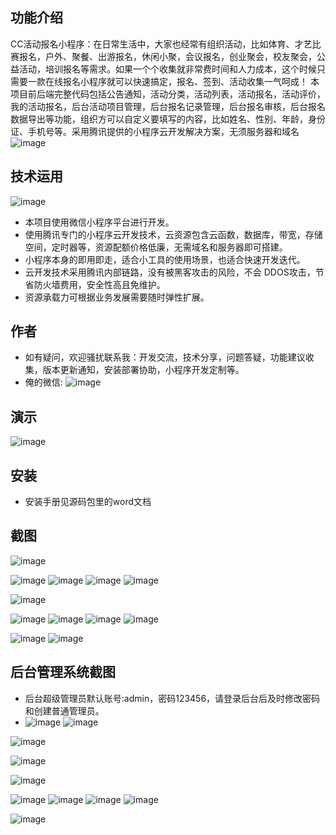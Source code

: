 ## 功能介绍 
CC活动报名小程序：在日常生活中，大家也经常有组织活动，比如体育、才艺比赛报名，户外、聚餐、出游报名，休闲小聚，会议报名，创业聚会，校友聚会，公益活动，培训报名等需求。如果一个个收集就非常费时间和人力成本，这个时候只需要一款在线报名小程序就可以快速搞定，报名、签到、活动收集一气呵成！ 本项目前后端完整代码包括公告通知，活动分类，活动列表，活动报名，活动评价，我的活动报名，后台活动项目管理，后台报名记录管理，后台报名审核，后台报名数据导出等功能，组织方可以自定义要填写的内容，比如姓名、性别、年龄，身份证、手机号等。采用腾讯提供的小程序云开发解决方案，无须服务器和域名
 ![image](https://github.com/zhihuliukanshan/PowerActivity/assets/100545532/9b3e2a3b-f810-4c1f-90d5-9596d99abbd3)



## 技术运用
![image](https://github.com/zhihuliukanshan/PowerActivity/assets/100545532/3ccad4ed-ba72-4ebb-ab91-1a4e42fc922b)

- 本项目使用微信小程序平台进行开发。
- 使用腾讯专门的小程序云开发技术，云资源包含云函数，数据库，带宽，存储空间，定时器等，资源配额价格低廉，无需域名和服务器即可搭建。
- 小程序本身的即用即走，适合小工具的使用场景，也适合快速开发迭代。
- 云开发技术采用腾讯内部链路，没有被黑客攻击的风险，不会 DDOS攻击，节省防火墙费用，安全性高且免维护。
- 资源承载力可根据业务发展需要随时弹性扩展。  



## 作者
- 如有疑问，欢迎骚扰联系我：开发交流，技术分享，问题答疑，功能建议收集，版本更新通知，安装部署协助，小程序开发定制等。
- 俺的微信: 
 ![image](https://github.com/zhihuliukanshan/PowerActivity/assets/100545532/3953657e-218a-442a-947d-4c477f757822)




## 演示 
 ![image](https://github.com/zhihuliukanshan/PowerActivity/assets/100545532/e415b8c1-33d1-4639-b8c9-f5dd7090b669)


## 安装

- 安装手册见源码包里的word文档 



## 截图
![image](https://github.com/zhihuliukanshan/PowerActivity/assets/100545532/a40ff910-515d-4779-a13e-fee4b387b33a)

![image](https://github.com/zhihuliukanshan/PowerActivity/assets/100545532/bbb399d5-f7c6-4c0a-9726-38269582c8f7)
![image](https://github.com/zhihuliukanshan/PowerActivity/assets/100545532/f8ee5675-f746-43dc-8def-00c69a9359b3)
![image](https://github.com/zhihuliukanshan/PowerActivity/assets/100545532/a6abf591-9be0-453a-b718-68827c16b733)
![image](https://github.com/zhihuliukanshan/PowerActivity/assets/100545532/dc9f3c64-2fd0-4a77-9644-cfe519330835)

![image](https://github.com/zhihuliukanshan/PowerActivity/assets/100545532/1e9e6e71-2324-4630-a8e6-e1ed8a135582)

![image](https://github.com/zhihuliukanshan/PowerActivity/assets/100545532/83baf357-8556-442e-868d-ecd8eba61a3a)
![image](https://github.com/zhihuliukanshan/PowerActivity/assets/100545532/ff57e3a6-1a46-4947-9600-2c3287ab6eae)
![image](https://github.com/zhihuliukanshan/PowerActivity/assets/100545532/76399e63-6857-4add-b979-ca442e0f3102)
![image](https://github.com/zhihuliukanshan/PowerActivity/assets/100545532/47367cb1-d003-4696-9156-9c75be65b3f1)

![image](https://github.com/zhihuliukanshan/PowerActivity/assets/100545532/b3ef6486-bd4a-4d2f-b670-0b72ab939097)
![image](https://github.com/zhihuliukanshan/PowerActivity/assets/100545532/653f7be3-900a-4841-aafb-35d8e9bec334)

 

## 后台管理系统截图 
- 后台超级管理员默认账号:admin，密码123456，请登录后台后及时修改密码和创建普通管理员。
- ![image](https://github.com/zhihuliukanshan/PowerActivity/assets/100545532/0b3bbf64-1e54-4de1-acd4-8578861ad019)
![image](https://github.com/zhihuliukanshan/PowerActivity/assets/100545532/58273bdd-ffc8-4671-ba48-69516dccbc1f)

![image](https://github.com/zhihuliukanshan/PowerActivity/assets/100545532/311725ed-3932-4496-91d3-2904e717dd3e)

![image](https://github.com/zhihuliukanshan/PowerActivity/assets/100545532/f60d987d-0efe-4a4a-b609-109882abc1b0)

![image](https://github.com/zhihuliukanshan/PowerActivity/assets/100545532/f7a49430-1c5b-4d7d-87fa-d9bf0107aba6)

![image](https://github.com/zhihuliukanshan/PowerActivity/assets/100545532/e2e19d68-32ee-4599-90b6-c9d8e09bb17e)
![image](https://github.com/zhihuliukanshan/PowerActivity/assets/100545532/013fe73e-735d-49f3-9220-beb975b8629c)
![image](https://github.com/zhihuliukanshan/PowerActivity/assets/100545532/1e9b2515-f048-4cef-af7c-49c4c8ff37de)
![image](https://github.com/zhihuliukanshan/PowerActivity/assets/100545532/1c84ba58-c807-4dd2-a74f-c02af0fe7c00)

![image](https://github.com/zhihuliukanshan/PowerActivity/assets/100545532/456dad6e-7fc9-4ad9-9b98-a4f8bc5f0889)



